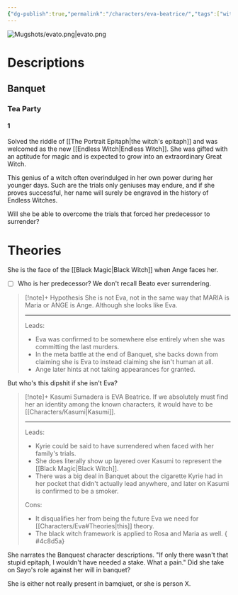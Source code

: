 ```yaml
---
{"dg-publish":true,"permalink":"/characters/eva-beatrice/","tags":["witch","ushiromiya"]}
---
```



![Mugshots/evato.png|evato.png](/img/user/Mugshots/evato.png)
# Descriptions

## Banquet
### Tea Party
#### 1
Solved the riddle of [[The Portrait Epitaph\|the witch's epitaph]] and was welcomed as the new [[Endless Witch\|Endless Witch]].
She was gifted with an aptitude for magic and is expected to grow into an extraordinary Great Witch.

This genius of a witch often overindulged in her own power during her younger days.
Such are the trials only geniuses may endure, and if she proves successful, her name will surely be engraved in the history of Endless Witches.

Will she be able to overcome the trials that forced her predecessor to surrender?
# Theories

She is the face of the [[Black Magic\|Black Witch]] when Ange faces her.

- [ ] Who is her predecessor? We don't recall Beato ever surrendering.

> [!note]+ Hypothesis
> She is not Eva, not in the same way that MARIA is Maria  or ANGE is Ange. Although she looks like Eva.
> 
> ---
> Leads:
> - Eva was confirmed to be somewhere else entirely when she was committing the last murders.
> - In the meta battle at the end of Banquet, she backs down from claiming she is Eva to instead claiming she isn't human at all.
> - Ange later hints at not taking appearances for granted.

But who's this dipshit if she isn't Eva?

> [!note]+ Kasumi Sumadera is EVA Beatrice.
> If we absolutely must find her an identity among the known characters, it would have to be [[Characters/Kasumi\|Kasumi]].
> 
> ---
> Leads:
> - Kyrie could be said to have surrendered when faced with her family's trials.
> - She does literally show up layered over Kasumi  to represent the [[Black Magic\|Black Witch]].
> - There was a big deal in Banquet about the cigarette Kyrie had in her pocket that didn't actually lead anywhere, and later on Kasumi is confirmed to be a smoker.
> 
> Cons:
> - It disqualifies her from being the future Eva we need for [[Characters/Eva#Theories\|this]] theory.
> - The black witch framework is applied to Rosa and Maria as well.
{ #4c8d5a}








She narrates the Banquest character descriptions.
"If only there wasn't that stupid epitaph, I wouldn't have needed a stake. What a pain."
Did she take on Sayo's role against her will in banquet?

She is either not really present in bamqiuet, or she is person X.
